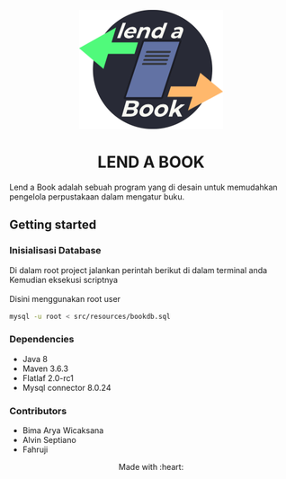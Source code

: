 <p align="center"> <img src="Logov1.png" width="256" height="212"> <br>
<h1 align="center" style="font-weight: bold"> LEND A BOOK </h1>

Lend a Book adalah sebuah program yang di desain untuk memudahkan pengelola perpustakaan dalam mengatur buku.
## Getting started
### Inisialisasi Database
Di dalam root project jalankan perintah berikut di dalam terminal anda Kemudian eksekusi scriptnya
<br> <br>
Disini menggunakan root user
```zsh
mysql -u root < src/resources/bookdb.sql
```
### Dependencies
- Java 8
- Maven 3.6.3
- Flatlaf 2.0-rc1
- Mysql connector 8.0.24

### Contributors
- Bima Arya Wicaksana
- Alvin Septiano
- Fahruji

<p align="center"> Made with :heart: </p>
